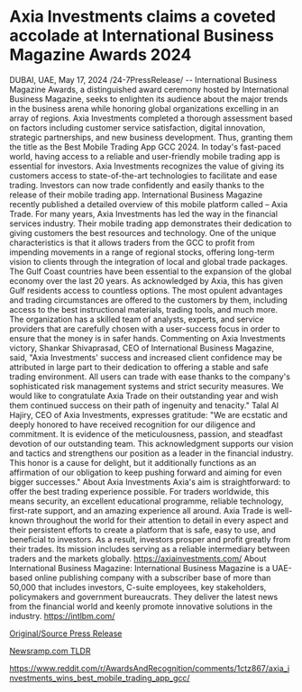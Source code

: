 # Axia Investments claims a coveted accolade at International Business Magazine Awards 2024

DUBAI, UAE, May 17, 2024 /24-7PressRelease/ -- International Business Magazine Awards, a distinguished award ceremony hosted by International Business Magazine, seeks to enlighten its audience about the major trends in the business arena while honoring global organizations excelling in an array of regions. Axia Investments completed a thorough assessment based on factors including customer service satisfaction, digital innovation, strategic partnerships, and new business development. Thus, granting them the title as the Best Mobile Trading App GCC 2024.  In today's fast-paced world, having access to a reliable and user-friendly mobile trading app is essential for investors. Axia Investments recognizes the value of giving its customers access to state-of-the-art technologies to facilitate and ease trading. Investors can now trade confidently and easily thanks to the release of their mobile trading app. International Business Magazine recently published a detailed overview of this mobile platform called – Axia Trade.  For many years, Axia Investments has led the way in the financial services industry. Their mobile trading app demonstrates their dedication to giving customers the best resources and technology. One of the unique characteristics is that it allows traders from the GCC to profit from impending movements in a range of regional stocks, offering long-term vision to clients through the integration of local and global trade packages.  The Gulf Coast countries have been essential to the expansion of the global economy over the last 20 years. As acknowledged by Axia, this has given Gulf residents access to countless options. The most opulent advantages and trading circumstances are offered to the customers by them, including access to the best instructional materials, trading tools, and much more. The organization has a skilled team of analysts, experts, and service providers that are carefully chosen with a user-success focus in order to ensure that the money is in safer hands.  Commenting on Axia Investments victory, Shankar Shivaprasad, CEO of International Business Magazine, said, "Axia Investments' success and increased client confidence may be attributed in large part to their dedication to offering a stable and safe trading environment. All users can trade with ease thanks to the company's sophisticated risk management systems and strict security measures. We would like to congratulate Axia Trade on their outstanding year and wish them continued success on their path of ingenuity and tenacity."  Talal Al Hajiry, CEO of Axia Investments, expresses gratitude: "We are ecstatic and deeply honored to have received recognition for our diligence and commitment. It is evidence of the meticulousness, passion, and steadfast devotion of our outstanding team. This acknowledgment supports our vision and tactics and strengthens our position as a leader in the financial industry. This honor is a cause for delight, but it additionally functions as an affirmation of our obligation to keep pushing forward and aiming for even bigger successes."  About Axia Investments Axia's aim is straightforward: to offer the best trading experience possible. For traders worldwide, this means security, an excellent educational programme, reliable technology, first-rate support, and an amazing experience all around. Axia Trade is well-known throughout the world for their attention to detail in every aspect and their persistent efforts to create a platform that is safe, easy to use, and beneficial to investors. As a result, investors prosper and profit greatly from their trades. Its mission includes serving as a reliable intermediary between traders and the markets globally.  https://axiainvestments.com/  About International Business Magazine: International Business Magazine is a UAE-based online publishing company with a subscriber base of more than 50,000 that includes investors, C-suite employees, key stakeholders, policymakers and government bureaucrats. They deliver the latest news from the financial world and keenly promote innovative solutions in the industry.  https://intlbm.com/ 

[Original/Source Press Release](https://www.24-7pressrelease.com/press-release/510906/axia-investments-claims-a-coveted-accolade-at-international-business-magazine-awards-2024)
                    

[Newsramp.com TLDR](None) 

https://www.reddit.com/r/AwardsAndRecognition/comments/1ctz867/axia_investments_wins_best_mobile_trading_app_gcc/